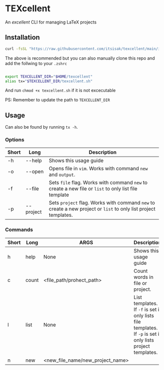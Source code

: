 # TEXcellent

An *excellent* CLI for managing LaTeX projects

## Installation

```zsh
curl -fsSL "https://raw.githubusercontent.com/itsisak/texcellent/main/install.sh" | zsh
```

The above is recommended but you can also manually clone this repo and add the follwing to your `.zshrc`

```zsh

export TEXCELLENT_DIR="$HOME/texcellent"
alias tx="$TEXCELLENT_DIR/texcellent.sh"

```
And run `chmod +x texcellent.sh` if it is not excecutable

PS: Remember to update the path to `TEXCELLENT_DIR` 

## Usage

Can also be found by running `tx -h`.

### Options

| Short 	| Long      	| Description                                                                                                     	|
|-------	|-----------	|-----------------------------------------------------------------------------------------------------------------	|
| -h    	| --help    	| Shows this usage guide                                                                                          	|
| -o    	| --open    	|  Opens file in `vim`. Works with command `new` and `output`.                                                    	|
| -f    	| --file    	| Sets `file` flag. Works with command `new` to create a new file or `list` to only list file template            	|
| -p    	| --project 	| Sets `project` flag. Works with command `new` to create a new project or `list` to only list project templates. 	|

### Commands

| Short     | Long      | ARGS                                          | Description                                                                                                                               |
|-------    |--------   |---------------------------------------------  |---------------------------------------------------------------------------------------------------------------------------------------    |
| h         | help      | None                                          | Shows this usage guide                                                                                                                    |
| c         | count     | <file_path/prohect_path>                      | Count words in file or project.                                                                                                           |
| l         | list      | None                                          | List templates. If `-f` is set it only lists file templates. If `-p` is set it only lists project templates.                              |
| n         | new       | <new_file_name/new_project_name> <template>   | Create a new file/project from template. Default behaviour is creating a file with `basic` template. Set `-p` flag to create project.     |
| o         | output    | <output_file>                                 | Remove LaTeX from file/project and output pure text to <output_file>. Default `out.txt`.                                                  |

